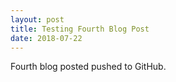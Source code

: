 ```yaml
---
layout: post
title: Testing Fourth Blog Post
date: 2018-07-22
---
```

Fourth blog posted pushed to GitHub.
